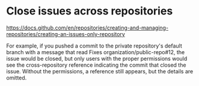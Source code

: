 # Close issues across repositories

https://docs.github.com/en/repositories/creating-and-managing-repositories/creating-an-issues-only-repository

For example, if you pushed a commit to the private repository's default branch with a message that read Fixes organization/public-repo#12, the issue would be closed, but only users with the proper permissions would see the cross-repository reference indicating the commit that closed the issue. Without the permissions, a reference still appears, but the details are omitted.

